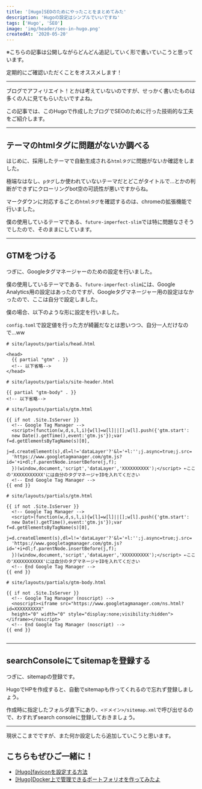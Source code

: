 ```yaml
---
title: '[Hugo]SEOのためにやったことをまとめてみた'
description: 'Hugoの設定はシンプルでいいですね'
tags: ['Hugo', 'SEO']
image: 'img/header/seo-in-hugo.png'
createdAt: '2020-05-20'
---
```


※こちらの記事は公開しながらどんどん追記していく形で書いていこうと思っています。

定期的にご確認いただくことをオススメします！

---------

ブログでアフィリエイト！とかは考えていないのですが、せっかく書いたものは多くの人に見てもらいたいですよね。

この記事では、このHugoで作成したブログでSEOのために行った技術的な工夫をご紹介します。

---------

## テーマのhtmlタグに問題がないか調べる

はじめに、採用したテーマで自動生成される`htmlタグ`に問題がないか確認をしました。

極端なはなし、`pタグ`しか使われていないテーマだとどこがタイトルで…とかの判断ができずにクローリングbot空の可読性が悪いですからね。

マークダウンに対応するごとの`htmlタグ`を確認するのは、chromeの拡張機能で行いました。

僕の使用しているテーマである、`future-imperfect-slim`では特に問題なさそうでしたので、そのままにしています。

---------

## GTMをつける

つぎに、Googleタグマネージャーのための設定を行いました。

僕の使用しているテーマである、`future-imperfect-slim`には、Google Analytics用の設定はあったのですが、Googleタグマネージャー用の設定はなかったので、ここは自分で設定しました。

僕の場合、以下のような形に設定を行いました。

`config.toml`で設定値を行った方が綺麗だなとは思いつつ、自分一人だけなので…ww

```
# site/layouts/partials/head.html

<head>
  {{ partial "gtm" . }}
  <!-- 以下省略-->
</head>

```

```
# site/layouts/partials/site-header.html

{{ partial "gtm-body" . }}
<!-- 以下省略-->

```

```
# site/layouts/partials/gtm.html

{{ if not .Site.IsServer }}
  <!-- Google Tag Manager -->
  <script>(function(w,d,s,l,i){w[l]=w[l]||[];w[l].push({'gtm.start':
  new Date().getTime(),event:'gtm.js'});var f=d.getElementsByTagName(s)[0],
  j=d.createElement(s),dl=l!='dataLayer'?'&l='+l:'';j.async=true;j.src=
  'https://www.googletagmanager.com/gtm.js?id='+i+dl;f.parentNode.insertBefore(j,f);
  })(window,document,'script','dataLayer','XXXXXXXXXX');</script> ←ここの'XXXXXXXXXXX'には自分のタグマネージャIDを入れてください
  <!-- End Google Tag Manager -->
{{ end }}

```

```
# site/layouts/partials/gtm.html

{{ if not .Site.IsServer }}
  <!-- Google Tag Manager -->
  <script>(function(w,d,s,l,i){w[l]=w[l]||[];w[l].push({'gtm.start':
  new Date().getTime(),event:'gtm.js'});var f=d.getElementsByTagName(s)[0],
  j=d.createElement(s),dl=l!='dataLayer'?'&l='+l:'';j.async=true;j.src=
  'https://www.googletagmanager.com/gtm.js?id='+i+dl;f.parentNode.insertBefore(j,f);
  })(window,document,'script','dataLayer','XXXXXXXXXX');</script> ←ここの'XXXXXXXXXXX'には自分のタグマネージャIDを入れてください
  <!-- End Google Tag Manager -->
{{ end }}

```

```
# site/layouts/partials/gtm-body.html

{{ if not .Site.IsServer }}
  <!-- Google Tag Manager (noscript) -->
  <noscript><iframe src="https://www.googletagmanager.com/ns.html?id=XXXXXXXXXX"
  height="0" width="0" style="display:none;visibility:hidden"></iframe></noscript>
  <!-- End Google Tag Manager (noscript) -->
{{ end }}


```

------------

## searchConsoleにてsitemapを登録する

つぎに、sitemapの登録です。

HugoでHPを作成すると、自動でsitemapも作ってくれるので忘れず登録しましょう。

作成時に指定したフォルダ直下にあり、`<ドメイン>/sitemap.xml`で呼び出せるので、わすれずsearch consoleに登録しておきましょう。

---------

現状ここまでですが、また何か設定したら追加していこうと思います。

## こちらもぜひご一緒に！

- [[Hugo]faviconを設定する方法](../../blog/how-to-set-favicon/)
- [[Hugo]Docker上で管理できるポートフォリオを作ってみたよ](../../blog/how-to-create-this-page/)
